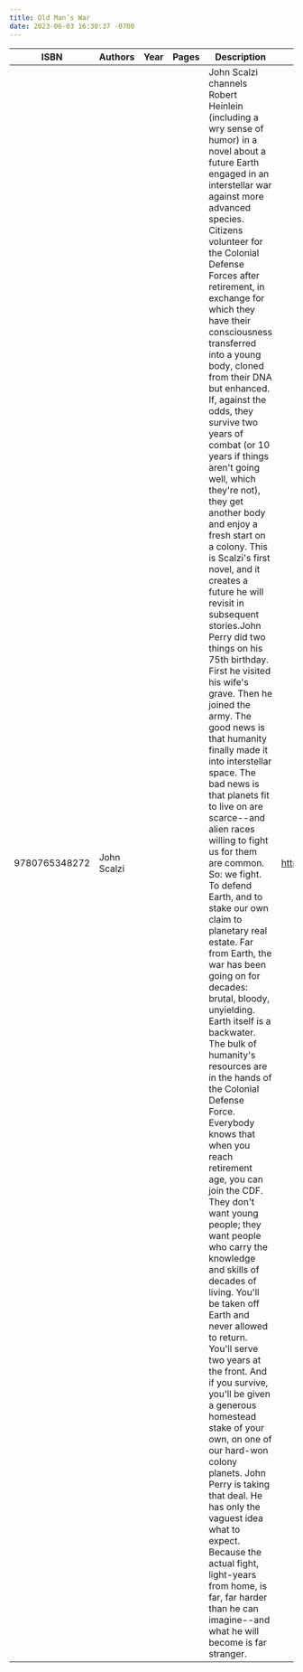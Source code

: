 ```yaml
---
title: Old Man’s War
date: 2023-06-03 16:30:37 -0700
---
```


| ISBN        | Authors      | Year    | Pages    | Description    | URL   |
| ----------- | ------------ | ------- | -------- | -------------- | ----- |
| 9780765348272  | John Scalzi| | | John Scalzi channels Robert Heinlein (including a wry sense of humor) in a novel about a future Earth engaged in an interstellar war against more advanced species.  Citizens volunteer for the Colonial Defense Forces after retirement, in exchange for which they have their consciousness transferred into a young body, cloned from their DNA but enhanced.  If, against the odds, they survive two years of combat (or 10 years if things aren't going well, which they're not), they get another body and enjoy a fresh start on a colony.  This is Scalzi's first novel, and it creates a future he will revisit in subsequent stories.John Perry did two things on his 75th birthday. First he visited his wife's grave. Then he joined the army. The good news is that humanity finally made it into interstellar space. The bad news is that planets fit to live on are scarce--and alien races willing to fight us for them are common. So: we fight. To defend Earth, and to stake our own claim to planetary real estate. Far from Earth, the war has been going on for decades: brutal, bloody, unyielding. Earth itself is a backwater. The bulk of humanity's resources are in the hands of the Colonial Defense Force. Everybody knows that when you reach retirement age, you can join the CDF. They don't want young people; they want people who carry the knowledge and skills of decades of living. You'll be taken off Earth and never allowed to return. You'll serve two years at the front. And if you survive, you'll be given a generous homestead stake of your own, on one of our hard-won colony planets. John Perry is taking that deal. He has only the vaguest idea what to expect. Because the actual fight, light-years from home, is far, far harder than he can imagine--and what he will become is far stranger.|https://openlibrary.org/books/OL14795055M/Old_Man’s_War|    